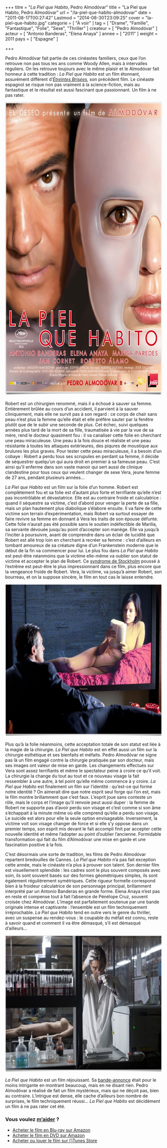 +++
titre = "<em>La Piel que Habito</em>, Pedro Almodóvar"
title = "La Piel que Habito, Pedro Almodóvar"
url = "/la-piel-que-habito-almodovar"
date = "2011-08-17T00:27:42"
Lastmod = "2014-08-30T23:09:25"
cover = "la-piel-que-habito.jpg"
categorie = [ "À voir" ]
tag = [ "Drame", "Famille", "Fantastique", "Folie", "Sexe", "Thriller" ]
createur = [ "Pedro Almodóvar" ]
acteur = [ "Antonio Banderas", "Elena Anaya" ]
annee = [ "2011" ]
weight = 2011
pays = [ "Espagne" ]

+++

<p>Pedro Almodóvar fait partie de ces cinéastes familiers, ceux que l&rsquo;on retrouve non pas tous les ans comme Woody Allen, mais à intervalles réguliers. On les retrouve toujours avec le même plaisir et le Almodóvar fait honneur à cette tradition : <em>La Piel que Habito</em> est un film étonnant, assurément différent d&rsquo;<em><a href="http://voiretmanger.fr/2009/05/22/etreintes-brisees-almodovar/">Étreintes Brisées</a></em>, son précédent film. Le cinéaste espagnol se risque non pas vraiment à la science-fiction, mais au fantastique et le résultat est aussi fascinant que passionnant. Un film à ne pas rater.</p>
<div style="text-align: center;"><a href="http://www.allocine.fr/film/fichefilm_gen_cfilm=124897.html"><img class="aligncenter" style="border-style: initial; border-color: initial; border-width: 0px;" src="almodovar-la-piel-que-habito.jpg" alt="Almodovar la piel que habito" width="690" height="944" border="0" /></a></div>
<p>Robert est un chirurgien renommé, mais il a échoué à sauver sa femme. Entièrement brûlée au cours d&rsquo;un accident, il parvient à la sauver cliniquement, mais elle ne survit pas à son regard : ce corps de chair sans peau n&rsquo;est plus la femme qu&rsquo;elle était et elle préfère sauter par la fenêtre plutôt que de le subir une seconde de plus. Cet échec, suivi quelques années plus tard de la mort de sa fille, traumatisée à vie par la vue de sa mère, rend le docteur quasiment fou : il va canaliser cette folie en cherchant une peau miraculeuse. Une peau à la fois douce et réaliste et une peau résistante à toutes les attaques extérieures, des piqures de moustique aux brulures les plus graves. Pour tester cette peau miraculeuse, il a besoin d&rsquo;un cobaye : Robert a perdu tous ses scrupules en perdant sa femme, il décide de séquestrer quelqu&rsquo;un qui aura droit en premier à sa fameuse peau. C&rsquo;est ainsi qu&rsquo;il enferme dans son vaste manoir qui sert aussi de clinique clandestine pour tous ceux qui veulent changer de sexe Vera, jeune femme de 27 ans, pendant plusieurs années…</p>
<p><em>La Piel que Habito</em> est un film sur la folie d&rsquo;un homme. Robert est complètement fou et sa folie est d&rsquo;autant plus forte et terrifiante qu&rsquo;elle n&rsquo;est pas incontrôlable et dévastatrice. Elle est au contraire froide et calculatrice : quand il séquestre sa victime, c&rsquo;est d&rsquo;abord pour venger la perte de sa fille, mais un plan hautement plus diabolique s&rsquo;élabore ensuite. Il va faire de cette victime son terrain d&rsquo;expérimentation, mais Robert va surtout essayer de faire revivre sa femme en donnant à Vera les traits de son épouse défunte. Cette folie n&rsquo;aurait pas été possible sans le soutien indéfectible de Marilia, sa servante dévouée jusqu&rsquo;au point d&rsquo;accepter son manège. Elle va jusqu&rsquo;à l&rsquo;inciter à poursuivre, avant de comprendre dans un éclair de lucidité que Robert est allé trop loin en cherchant à recréer sa femme : c&rsquo;est d&rsquo;ailleurs en tombant amoureux de sa créature digne d&rsquo;un Frankenstein moderne que le début de la fin va commencer pour lui. Le plus fou dans <em>La Piel que Habito</em> est peut-être néanmoins que la victime elle-même va oublier son statut de victime et accepter le plan de Robert. Ce <a href="http://fr.wikipedia.org/wiki/Syndrome_de_Stockholm">syndrome de Stockholm</a> poussé à l&rsquo;extrême est peut-être le plus impressionnant dans ce film, plus encore que la vengeance froide de Robert. Vera, la victime, va jusqu&rsquo;à aimer Robert, son bourreau, et on la suppose sincère, le film en tout cas le laisse entendre.</p>
<div style="text-align: center;"><img class="aligncenter" style="border-style: initial; border-color: initial; border-width: 0px;" src="piel-que-habito.jpg" alt="Piel que habito" width="690" height="490" border="0" /></div>
<p>Plus qu&rsquo;à la folie néanmoins, cette acceptation totale de son statut est liée à la magie de la chirurgie. <em>La Piel que Habito</em> est en effet aussi un film sur la chirurgie esthétique et ses bienfaits et méfaits. Pedro Almodóvar ne signe pas là un film engagé contre la chirurgie pratiquée par son docteur, mais ses images ont valeur de mise en garde. Les changements effectués sur Vera sont assez terrifiants et même le spectateur peine à croire ce qu&rsquo;il voit. La chirurgie la change du tout au tout et ce nouveau visage la fait ressembler à une autre, à tel point qu&rsquo;elle même commence à y croire. <em>La Piel que Habito</em> est finalement un film sur l&rsquo;identité : qu&rsquo;est-ce qui forme notre identité ? On aimerait dire que notre esprit seul forge qui l&rsquo;on est, mais le film montre brillamment que c&rsquo;est faux. L&rsquo;esprit joue sans conteste un rôle, mais le corps et l&rsquo;image qu&rsquo;il renvoie peut aussi duper : la femme de Robert ne supporte pas d&rsquo;avoir perdu son visage et c&rsquo;est comme si son âme s&rsquo;échappait à la minute même où elle comprend qu&rsquo;elle a perdu son visage. Le suicide est alors pour elle la seule option envisageable. Inversement, la victime voit son visage changer de force et si elle s&rsquo;y oppose dans un premier temps, son esprit mis devant le fait accompli finit par accepter cette nouvelle identité et même l&rsquo;adopter au point d&rsquo;oublier l&rsquo;ancienne. Formidable transformation qui fait du film d&rsquo;Almodóvar une mise en garde et une fascination positive à la fois.</p>
<p>C&rsquo;est désormais une sorte de tradition, les films de Pedro Almodóvar repartent bredouilles de Cannes. <em>La Piel que Habito</em> n&rsquo;a pas fait exception cette année, mais le cinéaste n&rsquo;a plus à prouver son talent. Son dernier film est visuellement splendide : les cadres sont le plus souvent composés avec soin, ils sont souvent basés sur des formes géométriques simples, ils sont également régulièrement symétriques. Cette rigueur formelle correspond bien à la froideur calculatrice de son personnage principal, brillamment interprété par un Antonio Banderas en grande forme. Elena Anaya n&rsquo;est pas en reste et compense tout à fait l&rsquo;absence de Pénélope Cruz, souvent croisée chez Almodóvar. L&rsquo;image est parfaitement soutenue par une bande originale intense et captivante : l&rsquo;ensemble est un film techniquement irréprochable. <em>La Piel que Habito</em> tend en outre vers le genre du thriller, avec un suspense au rendez-vous : le coupable du méfait est connu, reste à savoir quand et comment il va être démasqué, s&rsquo;il est démasqué d&rsquo;ailleurs…</p>
<div style="text-align: center;"><img class="aligncenter" style="border-style: initial; border-color: initial; border-width: 0px;" src="la-piel-que-habito-banderas.jpg" alt="La piel que habito banderas" width="690" height="440" border="0" /></div>
<p><em>La Piel que Habito</em> est un film réjouissant. Sa <a href="http://www.youtube.com/watch?v=PnKRaGjbq0c">bande-annonce</a> était pour le moins intrigante en montrant beaucoup, mais en ne disant rien. Pedro Almodóvar a réalisé de fait un film mystérieux, mais qui ne déçoit pas, bien au contraire. L&rsquo;intrigue est dense, elle cache d&rsquo;ailleurs bon nombre de surprises, le film techniquement réussi… <em>La Piel que Habito</em> est décidément un film à ne pas rater cet été.</p>
<div class="amazon">
<h3>Vous voulez <a href="http://voiretmanger.fr/soutien/">m&rsquo;aider</a> ?</h3>
<ul>
<li><a href="http://www.amazon.fr/gp/product/B006X43CXO/ref=as_li_ss_tl?ie=UTF8&amp;tag=leblogdenic07-21&amp;linkCode=as2&amp;camp=1642&amp;creative=19458&amp;creativeASIN=B006X43CXO">Acheter le film en Blu-ray sur Amazon</a></li>
<li><a href="http://www.amazon.fr/gp/product/B005OSP5RQ/ref=as_li_ss_tl?ie=UTF8&amp;tag=leblogdenic07-21&amp;linkCode=as2&amp;camp=1642&amp;creative=19458&amp;creativeASIN=B005OSP5RQ&quot;">Acheter le film en DVD sur Amazon</a></li>
<li><a href="https://itunes.apple.com/fr/movie/la-piel-que-habito-vost/id481595150">Acheter ou louer le film sur l&rsquo;iTunes Store</a></li>
</ul>
</div>

